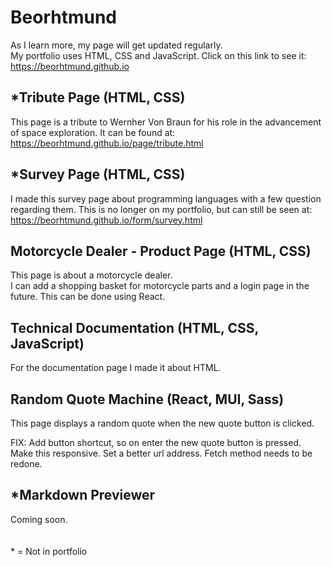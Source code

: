 # Beorhtmund
As I learn more, my page will get updated regularly.
\
My portfolio uses HTML, CSS and JavaScript. Click on this link to see it: https://beorhtmund.github.io

## *Tribute Page (HTML, CSS)
This page is a tribute to Wernher Von Braun for his role in the advancement of space exploration. It can be found at: https://beorhtmund.github.io/page/tribute.html

## *Survey Page (HTML, CSS)
I made this survey page about programming languages with a few question regarding them. This is no longer on my portfolio, but can still be seen at: https://beorhtmund.github.io/form/survey.html

## Motorcycle Dealer - Product Page (HTML, CSS)
This page is about a motorcycle dealer.
\
I can add a shopping basket for motorcycle parts and a login page in the future. This can be done using React.

## Technical Documentation (HTML, CSS, JavaScript)
For the documentation page I made it about HTML.

## Random Quote Machine (React, MUI, Sass)
This page displays a random quote when the new quote button is clicked.

FIX: Add button shortcut, so on enter the new quote button is pressed. Make this responsive. Set a better url address. Fetch method needs to be redone.

## *Markdown Previewer
Coming soon.
\
\
\
\* = Not in portfolio
